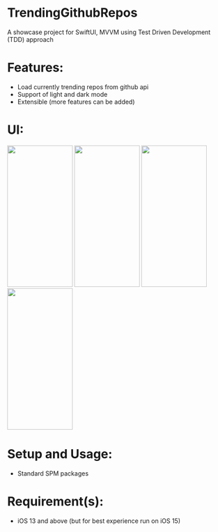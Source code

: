 # TrendingGithubRepos

A showcase project for SwiftUI, MVVM using Test Driven Development (TDD) approach

# Features:

* Load currently trending repos from github api
* Support of light and dark mode
* Extensible (more features can be added)




# UI:

<img src="https://drive.google.com/uc?export=view&id=1cbzm-Urvz0INBSnwx74_B2JIKqNOIxlH" width="150" height="325">     <img src="https://drive.google.com/uc?export=view&id=1iyWwMAGzEPGU-G-9KCgahkAquS4wBDr7" width="150" height="325">     <img src="https://drive.google.com/uc?export=view&id=1Xeqzep_lfTz-5ub8pTBDWt3IgMkXJIeV" width="150" height="325">     <img src="https://drive.google.com/uc?export=view&id=1kwP8MJYmbaIR0v9OKGDGRMNo4K8emBj6" width="150" height="325">


# Setup and Usage:

* Standard SPM packages

# Requirement(s):

* iOS 13 and above (but for best experience run on iOS 15)
